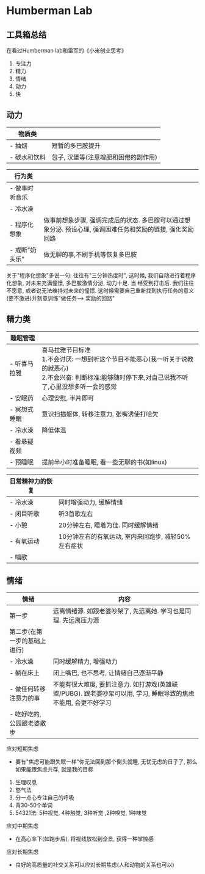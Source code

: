 # Humberman Lab

## 工具箱总结

在看过Humberman lab和雷军的《小米创业思考》

1. 专注力
2. 精力
3. 情绪
4. 动力
5. 快

## 动力

| 物质类       |                                                                                                                   |
|-----------| ----------------------------------------------------------------------------------------------------------------- |
| - 抽烟      | 短暂的多巴胺提升                                                                                                  |
| - 碳水和饮料   | 包子, 汉堡等(注意增肥和困倦的副作用)                                                                                 |

| 行为类                                         |                                                                                                                   |
| ---------------------------------------------- | ----------------------------------------------------------------------------------------------------------------- |
| - 做事时听音乐                                 |                                                                                                                   |
| - 冷水澡                                       |                                                                                                                   |
| - 程序化想象                                   | 做事前想象步骤, 强调完成后的状态. 多巴胺可以通过想象分泌. 预设心理, 强调困难任务和奖励的链接, 强化奖励回路              |
| - 戒断"奶头乐"                                 | 做无聊的事,不刷手机等恢复多巴胺                                                                                      |

关于"程序化想象"多说一句: 往往有"三分钟热度时", 这时候, 我们自动进行着程序化想象,
对未来充满憧憬, 多巴胺激情分泌, 动力十足. 当
经受到打击后. 我们往往不愿意, 或者说无法维持对未来的憧憬.
这时候需要自己重新找到执行任务的意义(要不激进)并刻意训练"做任务--> 奖励的回路"

## 精力类

| 睡眠管理                                       |                                                                                                                                                                                                                       |
| ---------------------------------------------- |-----------------------------------------------------------------------------------------------------------------------------------------------------------------------------------------------------------------------|
| - 听喜马拉雅                                   | 喜马拉雅节目标准<br/>1.不会讨厌: 一想到听这个节目不能恶心(我一听关于说教的就恶心) <br/>2.不会兴奋: 判断标准:能够随时停下来,对自己说我不听了,心里没想多听一会的感觉 |
| - 安眠药                                       | 心理安慰, 半片即可                                                                                                                                                                                                            |
| - 冥想式睡眠                                   | 意识扫描躯体, 转移注意力. 张嘴诱使打哈欠                                                                                                                                                                                                |
| - 冷水澡                                       | 降低体温                                                                                                                                                                                                                  |
| - 看悬疑视频                                   |                                                                                                                                                                                                                       |
| - 预睡眠                                       | 提前半小时准备睡眠, 看一些无聊的书(如linux)                                                                                                                                                                                            |


| 日常精神力的恢复 |                                                                                                                   |
|----------| ----------------------------------------------------------------------------------------------------------------- |
| - 冷水澡    | 同时增强动力, 缓解情绪                                                                                             |
| - 闭目听歌   | 听3首歌左右                                                                                                        |
| - 小憩     | 20分钟左右, 睡着为佳. 同时缓解情绪                                                                                 |
| - 有氧运动   | 10分钟左右的有氧运动, 室内来回跑步, 减轻50%左右症状                                                                  |
| - 唱歌     |                                                       |

## 情绪

| 情绪              | 内容                                                                |
|-----------------|-------------------------------------------------------------------|
| 第一步             | 远离情绪源. 如跟老婆吵架了, 先远离她. 学习也是同理. 先远离压力源                              |
| 第二步(在第一步的基础上进行) |                                                                   |
| - 冷水澡           | 同时缓解精力, 增强动力                                                      |
| - 躺在床上          | 闭上嘴巴, 也不思考, 让情绪自己逐渐平静                                             |
| - 做任何转移注意力的事    | 不能有很大难度, 要抓注意力. 如打游戏(英雄联盟/PUBG). 跟老婆吵架可以用, 学习, 睡眠导致的焦虑不能用, 会更不好学习 |
| - 吃好吃的, 公园跟老婆散步 |                                                                   |
应对短期焦虑
- 要有"焦虑可能跟失眠一样"你无法回到那个倒头就睡, 无忧无虑的日子了, 那么如果能跟焦虑共存, 就是我的目标
1. 生理叹息
2. 憋气法
3. 分一点心专注自己的呼吸
4. 背30-50个单词
5. 54321法: 5种视觉, 4种触觉, 3种听觉  ,2种嗅觉, 1种味觉

应对中期焦虑
- 在高心率下(如跑步后), 将视线放松到全景, 获得一种掌控感

应对长期焦虑
- 良好的高质量的社交关系可以应对长期焦虑(人和动物的关系也可以)
